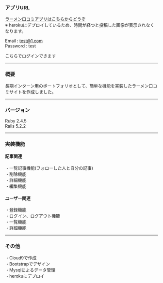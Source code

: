 ### アプリURL
[ラーメン口コミアプリはこちらからどうぞ](https://powerful-hollows-12845.herokuapp.com/login)  
※ herokuにデプロイしているため、時間が経つと投稿した画像が表示されなくなります。

Email : test@1.com  
Password : test

こちらでログインできます
***
### 概要
長期インターン用のポートフォリオとして、簡単な機能を実装したラーメン口コミサイトを作成しました。
***
### バージョン
Ruby 2.4.5  
Rails 5.2.2
***
### 実装機能

#### 記事関連
・一覧記事機能(フォローした人と自分の記事)  
・削除機能  
・詳細機能  
・編集機能  


#### ユーザー関連
・登録機能  
・ログイン、ログアウト機能  
・一覧機能  
・詳細機能  
***
### その他
・Cloud9で作成  
・Bootstrapでデザイン  
・Mysqlによるデータ管理  
・herokuにデプロイ
